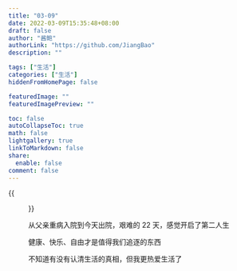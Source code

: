 ```yaml
---
title: "03-09"
date: 2022-03-09T15:35:48+08:00
draft: false
author: "酱鲍"
authorLink: "https://github.com/JiangBao"
description: ""

tags: ["生活"]
categories: ["生活"]
hiddenFromHomePage: false

featuredImage: ""
featuredImagePreview: ""

toc: false
autoCollapseToc: true
math: false
lightgallery: true
linkToMarkdown: false
share:
  enable: false
comment: false
---
```


<!--more-->
{{<figure src="https://jiangbao-1258001083.cos.ap-shanghai.myqcloud.com/20220309.png">}}

从父亲重病入院到今天出院，艰难的 22 天，感觉开启了第二人生

健康、快乐、自由才是值得我们追逐的东西

不知道有没有认清生活的真相，但我更热爱生活了
